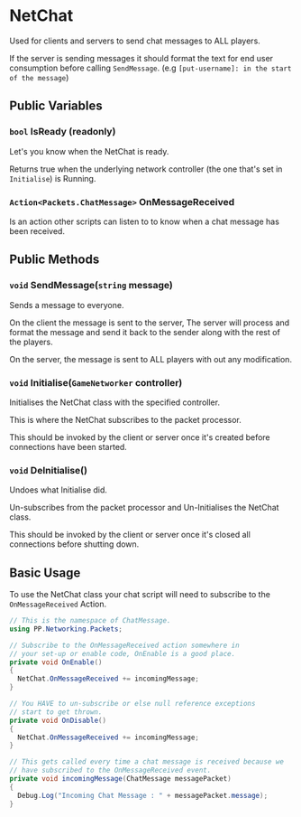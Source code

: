 # NetChat

Used for clients and servers to send chat messages to ALL players.

If the server is sending messages it should format the text for end user consumption before calling `SendMessage`. (e.g `[put-username]: in the start of the message`)

## Public Variables

### `bool` IsReady (readonly)
Let's you know when the NetChat is ready.

Returns true when the underlying network controller (the one that's set in `Initialise`) is Running.

### `Action<Packets.ChatMessage>` OnMessageReceived
Is an action other scripts can listen to to know when a chat message has been received.

## Public Methods

### `void` SendMessage(`string` message)
Sends a message to everyone.

On the client the message is sent to the server, The server will process and format the message and send it back to the sender along with the rest of the players.

On the server, the message is sent to ALL players with out any modification.

### `void` Initialise(`GameNetworker` controller)
Initialises the NetChat class with the specified controller.

This is where the NetChat subscribes to the packet processor.

This should be invoked by the client or server once it's created before connections have been started.

### `void` DeInitialise()
Undoes what Initialise did.

Un-subscribes from the packet processor and Un-Initialises the NetChat class.

This should be invoked by the client or server once it's closed all connections before shutting down.


## Basic Usage
To use the NetChat class your chat script will need to subscribe to the `OnMessageReceived` Action.
```c#
// This is the namespace of ChatMessage.
using PP.Networking.Packets;

// Subscribe to the OnMessageReceived action somewhere in
// your set-up or enable code, OnEnable is a good place.
private void OnEnable()
{
  NetChat.OnMessageReceived += incomingMessage;
}

// You HAVE to un-subscribe or else null reference exceptions
// start to get thrown.
private void OnDisable()
{
  NetChat.OnMessageReceived += incomingMessage;
}

// This gets called every time a chat message is received because we
// have subscribed to the OnMessageReceived event.
private void incomingMessage(ChatMessage messagePacket)
{
  Debug.Log("Incoming Chat Message : " + messagePacket.message);
}
```